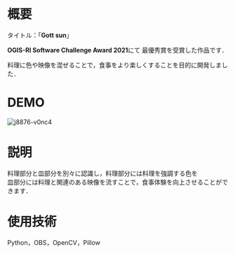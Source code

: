 # 概要
タイトル：「**Gott sun**」

**OGIS-RI Software Challenge Award 2021**にて
最優秀賞を受賞した作品です．

料理に色や映像を混ぜることで，食事をより楽しくすることを目的に開発しました．

# DEMO

![j8876-v0nc4](https://user-images.githubusercontent.com/66766699/141837430-32b0f92a-899a-48d9-8c59-93c33cb3cd01.gif)

# 説明
料理部分と皿部分を別々に認識し，料理部分には料理を強調する色を  
皿部分には料理と関連のある映像を流すことで，食事体験を向上させることができます．

# 使用技術
Python，OBS，OpenCV，Pillow
